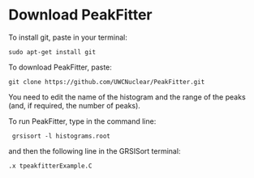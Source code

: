 # Download PeakFitter

To install git, paste in your terminal:

    sudo apt-get install git

To download PeakFitter, paste:

    git clone https://github.com/UWCNuclear/PeakFitter.git

You need to edit the name of the histogram and the range of the peaks (and, if required, the number of peaks).

To run PeakFitter, type in the command line:

     grsisort -l histograms.root
    
and then the following line in the GRSISort terminal:

    .x tpeakfitterExample.C
